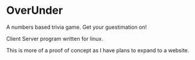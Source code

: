# OverUnder
A numbers based trivia game. Get your guestimation on!

Client Server program written for linux.

This is more of a proof of concept as I have plans to expand to a website.
